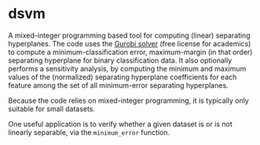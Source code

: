 # dsvm
A mixed-integer programming based tool for computing (linear) separating hyperplanes.
The code uses the [Gurobi solver](https://www.gurobi.com/) (free license for academics) 
to compute a minimum-classification error, maximum-margin (in that order) separating 
hyperplane for binary classification data. It also optionally performs a sensitivity analysis,
by computing the minimum and maximum values of the (normalized) separating hyperplane coefficients
for each feature among the set of all minimum-error separating hyperplanes.

Because the code relies on mixed-integer programming, it is typically only suitable for small
datasets.

One useful application is to verify whether a given dataset is or is not linearly separable, via
the `minimum_error` function.
